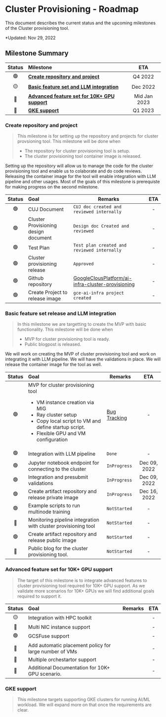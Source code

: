 # Cluster Provisioning - Roadmap

This document describes the current status and the upcoming milestones of the Cluster provisioning tool.

*Updated: Nov 29, 2022

## Milestone Summary

| Status | Milestone | ETA |
| :---: | :--- | :---: |
| 🟢 | **[Create repository and project](#create-repository-and-project)** | Q4 2022 |
| 🟡 | **[Basic feature set and LLM integration](#basic-feature-set-release-and-llm-integration)** | Dec 2022 |
| 🔴 | **[Advanced feature set for 10K+ GPU support](#advanced-feature-set-for-10k-gpu-support)** | Mid Jan 2023 |
| 🔴 | **[GKE support](#gke-support)** | Q1 2023 |

### Create repository and project
> This milestone is for setting up the repository and projects for cluster provsioning tool. This milestone will be done when 
> * The repository for cluster provisioning tool is setup.
> * The cluster provisioning tool container image is released.

Setting up the repository will allow us to manage the code for the cluster provisioning tool and enable us to colaborate and do code reviews. Releasing the container image for the tool will enable integration with LLM pipeline and other usages. Most of the goals of this milestone is prerequiste for making progress on the second milestone.

| Status | Goal | Remarks | ETA |
| :---: | :--- | --- | :---: |
| 🟢 | CUJ Document | `CUJ doc created and reviewed internally`  | - |
| 🟢 | Cluster Provisioning design document | `Design doc Created and reviewed` | - |
| 🟢 | Test Plan | `Test plan created and reviewed internally` |-|
| 🟢 | Cluster provisioning release | `Approved` |-|
| 🟢 | Github repository | [GoogleClousPlatform/ai-infra-cluster-provisioning](https://github.com/GoogleCloudPlatform/ai-infra-cluster-provisioning) |-|
| 🟢 | Create Project to release image | `gce-ai-infra project created` |-|


### Basic feature set release and LLM integration
> In this milestone we are targetting to create the MVP with basic functionality. This milestone will be done when
> * MVP for cluster provisioning tool is ready.
> * Public blogpost is released.

We will work on creating the MVP of cluster provisioning tool and work on integrating it with LLM pipeline. We will have the validations in place. We will release the container image for the tool as well.

| Status | Goal | Remarks | ETA |
| :---: | :--- | --- | :---: |
| 🟢 | MVP for cluster provisioning tool <ul><li>VM instance creation via MIG</li><li>Ray cluster setup</li><li>Copy local script to VM and define startup script.</li><li>Flexible GPU and VM configuration</li></ul> | [Bug Tracking](https://github.com/GoogleCloudPlatform/ai-infra-cluster-provisioning/issues) | - |
| 🟢 | Integration with LLM pipeline | `Done` | - |
| 🟢 | Jupyter notebook endpoint for connecting to the cluster | `InProgress` | Dec 09, 2022 |
| 🟢 | Integration and presubmit validations | `InProgress` | Dec 09, 2022 |
| 🟢 | Create artifact repository and release private image | `InProgress` | Dec 16, 2022 |
| 🟢 | Example scripts to run multinode training | `NotStarted` | - |
| 🔴 | Monitoring pipeline integration with cluster provisioning tool | `NotStarted` | - |
| 🟢 | Create artifact repository and release public image | `NotStarted` | - |
| 🔴 | Public blog for the cluster provisioning tool. | `NotStarted` | - |


### Advanced feature set for 10K+ GPU support
> The target of this milestone is to integrate advanced features to cluster provisioning tool required for 10K+ GPU support. As we validate more scenarios for 10K+ GPUs we will find additional goals required to support it. 

| Status | Goal | Remarks | ETA |
| :---: | :--- | --- | :---: |
| 🟡 | Integration with HPC toolkit | | - |
| 🔴 | Multi NIC instance support | | - |
| 🟢 | GCSFuse support | | - |
| 🔴 | Add automatic placement policy for large number of VMs | | - |
| 🔴 | Multiple orchestartor support | | - |
| 🔴 | Additional Documentation for 10K+ GPU scenario. | | - |


### GKE support 
> This milestone targets supporting GKE clusters for running AI/ML workload. We will expand more on that once the requirements are clear.